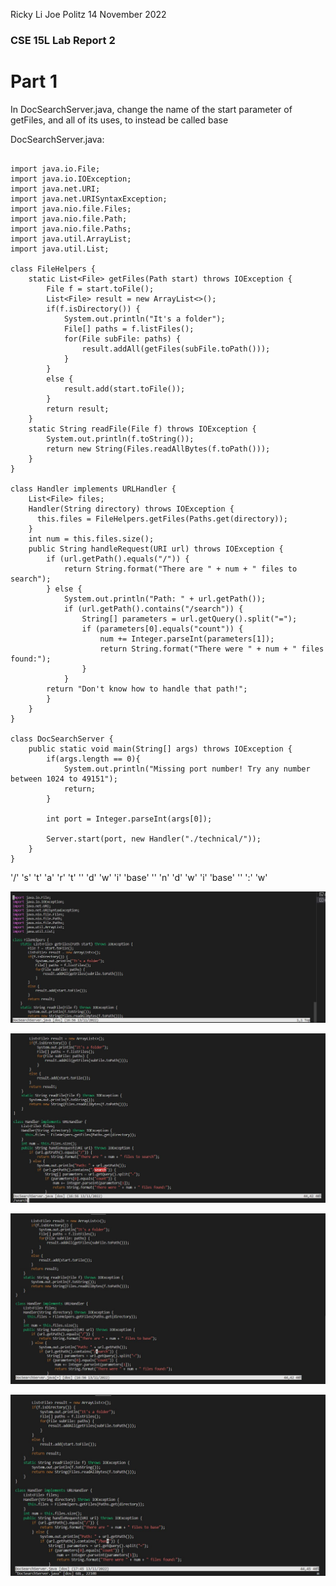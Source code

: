 Ricky Li
Joe Politz
14 November 2022

### CSE 15L Lab Report 2

# Part 1

In DocSearchServer.java, change the name of the start parameter of getFiles, and all of its uses, to instead be called base

DocSearchServer.java:

```

import java.io.File;
import java.io.IOException;
import java.net.URI;
import java.net.URISyntaxException;
import java.nio.file.Files;
import java.nio.file.Path;
import java.nio.file.Paths;
import java.util.ArrayList;
import java.util.List;

class FileHelpers {
    static List<File> getFiles(Path start) throws IOException {
        File f = start.toFile();
        List<File> result = new ArrayList<>();
        if(f.isDirectory()) {
            System.out.println("It's a folder");
            File[] paths = f.listFiles();
            for(File subFile: paths) {
                result.addAll(getFiles(subFile.toPath()));
            }
        }
        else {
            result.add(start.toFile());
        }
        return result;
    }
    static String readFile(File f) throws IOException {
        System.out.println(f.toString());
        return new String(Files.readAllBytes(f.toPath()));
    }
}

class Handler implements URLHandler {
    List<File> files;
    Handler(String directory) throws IOException {
      this.files = FileHelpers.getFiles(Paths.get(directory));
    }
    int num = this.files.size();
    public String handleRequest(URI url) throws IOException {
        if (url.getPath().equals("/")) {
            return String.format("There are " + num + " files to search");
        } else {
            System.out.println("Path: " + url.getPath());
            if (url.getPath().contains("/search")) {
                String[] parameters = url.getQuery().split("=");
                if (parameters[0].equals("count")) {
                    num += Integer.parseInt(parameters[1]);
                    return String.format("There were " + num + " files found:");
                }
            }
        return "Don't know how to handle that path!";
        }
    }
}

class DocSearchServer {
    public static void main(String[] args) throws IOException {
        if(args.length == 0){
            System.out.println("Missing port number! Try any number between 1024 to 49151");
            return;
        }

        int port = Integer.parseInt(args[0]);

        Server.start(port, new Handler("./technical/"));
    }
}

```


'/' 's' 't' 'a' 'r' 't' '<Enter>' 'd' 'w' 'i' 'base' '<Esc>' 'n' 'd'  'w'  'i' 'base' '<Esc>' ':' 'w'
  
![My Image](sc-lab-report4-2.JPG)
  
![My Image](sc-lab-report4.JPG)
  
![My Image](sc-lab-report4-3.JPG)
  
![My Image](sc-lab-report4-4.JPG)
  
  
